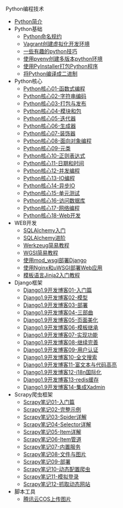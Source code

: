 Python编程技术

* [Python简介](markdown/Program/Python/_readme.md)
* Python基础
    * [Python命名规约](markdown/Program/Python/Basic/Python命名规约.md)
    * [Vagrant创建虚拟化开发环境](markdown/Program/Python/Basic/Vagrant创建虚拟化开发环境.md)
    * [一些有趣的python技巧](markdown/Program/Python/Basic/一些有趣的python技巧.md)
    * [使用pyenv创建多版本python环境](markdown/Program/Python/Basic/使用pyenv创建多版本python环境.md)
    * [使用PyInstaller打包Python程序](markdown/Program/Python/Basic/使用PyInstaller打包Python程序.md)
    * [将Python编译成二进制](markdown/Program/Python/Basic/将Python编译成二进制.md)
* Python核心
    * [Python核心01-函数式编程](markdown/Program/Python/Core/Python核心01-函数式编程.md)
    * [Python核心02-字符串编码](markdown/Program/Python/Core/Python核心02-字符串编码.md)
    * [Python核心03-打包与发布](markdown/Program/Python/Core/Python核心03-打包与发布.md)
    * [Python核心04-模块和包](markdown/Program/Python/Core/Python核心04-模块和包.md)
    * [Python核心05-迭代器](markdown/Program/Python/Core/Python核心05-迭代器.md)
    * [Python核心06-生成器](markdown/Program/Python/Core/Python核心06-生成器.md)
    * [Python核心07-装饰器](markdown/Program/Python/Core/Python核心07-装饰器.md)
    * [Python核心08-面向对象编程](markdown/Program/Python/Core/Python核心08-面向对象编程.md)
    * [Python核心09-元类](markdown/Program/Python/Core/Python核心09-元类.md)
    * [Python核心10-正则表达式](markdown/Program/Python/Core/Python核心10-正则表达式.md)
    * [Python核心11-日期和时间](markdown/Program/Python/Core/Python核心11-日期和时间.md)
    * [Python核心12-并发编程](markdown/Program/Python/Core/Python核心12-并发编程.md)
    * [Python核心13-IO编程](markdown/Program/Python/Core/Python核心13-IO编程.md)
    * [Python核心14-异步IO](markdown/Program/Python/Core/Python核心14-异步IO.md)
    * [Python核心15-单元测试](markdown/Program/Python/Core/Python核心15-单元测试.md)
    * [Python核心16-访问数据库](markdown/Program/Python/Core/Python核心16-访问数据库.md)
    * [Python核心17-网络编程](markdown/Program/Python/Core/Python核心17-网络编程.md)
    * [Python核心18-Web开发](markdown/Program/Python/Core/Python核心18-Web开发.md)
* WEB开发
    * [SQLAlchemy入门](markdown/Program/Python/Web/SQLAlchemy入门.md)
    * [SQLAlchemy进阶](markdown/Program/Python/Web/SQLAlchemy进阶.md)
    * [Werkzeug简易教程](markdown/Program/Python/Web/Werkzeug简易教程.md)
    * [WGSI简易教程](markdown/Program/Python/Web/WGSI简易教程.md)
    * [使用mod_wsgi部署Django](markdown/Program/Python/Web/使用mod_wsgi部署Django.md)
    * [使用Nginx和uWSGI部署Web应用](markdown/Program/Python/Web/使用Nginx和uWSGI部署Web应用.md)
    * [模板语言Jinja2入门教程](markdown/Program/Python/Web/模板语言Jinja2入门教程.md)
* Django框架
    * [Django1.9开发博客01-入门篇](markdown/Program/Python/Django/Django1.9开发博客01-入门篇.md)
    * [Django1.9开发博客02-模型](markdown/Program/Python/Django/Django1.9开发博客02-模型.md)
    * [Django1.9开发博客03-部署](markdown/Program/Python/Django/Django1.9开发博客03-部署.md)
    * [Django1.9开发博客04-三部曲](markdown/Program/Python/Django/Django1.9开发博客04-三部曲.md)
    * [Django1.9开发博客05-页面美化](markdown/Program/Python/Django/Django1.9开发博客05-页面美化.md)
    * [Django1.9开发博客06-模板继承](markdown/Program/Python/Django/Django1.9开发博客06-模板继承.md)
    * [Django1.9开发博客07-实现功能](markdown/Program/Python/Django/Django1.9开发博客07-实现功能.md)
    * [Django1.9开发博客08-继续完善](markdown/Program/Python/Django/Django1.9开发博客08-继续完善.md)
    * [Django1.9开发博客09-用户认证](markdown/Program/Python/Django/Django1.9开发博客09-用户认证.md)
    * [Django1.9开发博客10-全文搜索](markdown/Program/Python/Django/Django1.9开发博客10-全文搜索.md)
    * [Django1.9开发博客11-富文本与代码高亮](markdown/Program/Python/Django/Django1.9开发博客11-富文本与代码高亮.md)
    * [Django1.9开发博客12-i18n国际化](markdown/Program/Python/Django/Django1.9开发博客12-i18n国际化.md)
    * [Django1.9开发博客13-redis缓存](markdown/Program/Python/Django/Django1.9开发博客13-redis缓存.md)
    * [Django1.9开发博客14-集成Xadmin](markdown/Program/Python/Django/Django1.9开发博客14-集成Xadmin.md)
* Scrapy爬虫框架
    * [Scrapy笔记01-入门篇](markdown/Program/Python/Scrapy/Scrapy笔记01-入门篇.md)
    * [Scrapy笔记02-完整示例](markdown/Program/Python/Scrapy/Scrapy笔记02-完整示例.md)
    * [Scrapy笔记03-Spider详解](markdown/Program/Python/Scrapy/Scrapy笔记03-Spider详解.md)
    * [Scrapy笔记04-Selector详解](markdown/Program/Python/Scrapy/Scrapy笔记04-Selector详解.md)
    * [Scrapy笔记05-Item详解](markdown/Program/Python/Scrapy/Scrapy笔记05-Item详解.md)
    * [Scrapy笔记06-Item管道](markdown/Program/Python/Scrapy/Scrapy笔记06-Item管道.md)
    * [Scrapy笔记07-内置服务](markdown/Program/Python/Scrapy/Scrapy笔记07-内置服务.md)
    * [Scrapy笔记08-文件与图片](markdown/Program/Python/Scrapy/Scrapy笔记08-文件与图片.md)
    * [Scrapy笔记09-部署](markdown/Program/Python/Scrapy/Scrapy笔记09-部署.md)
    * [Scrapy笔记10-动态配置爬虫](markdown/Program/Python/Scrapy/Scrapy笔记10-动态配置爬虫.md)
    * [Scrapy笔记11-模拟登录](markdown/Program/Python/Scrapy/Scrapy笔记11-模拟登录.md)
    * [Scrapy笔记12-抓取动态网站](markdown/Program/Python/Scrapy/Scrapy笔记12-抓取动态网站.md)
* 脚本工具
    * [腾讯云COS上传图片](markdown/Program/Python/Scripts/腾讯云COS上传图片.md)
